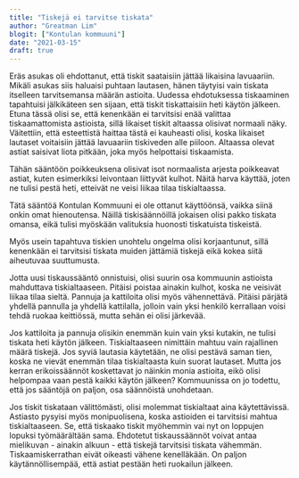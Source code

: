 ```yaml
---
title: "Tiskejä ei tarvitse tiskata"
author: "Greatman Lim"
blogit: ["Kontulan kommuuni"]
date: "2021-03-15"
draft: true
---
```


Eräs asukas oli ehdottanut, että tiskit saataisiin jättää likaisina lavuaariin. Mikäli asukas siis haluaisi puhtaan lautasen, hänen täytyisi vain tiskata itselleen tarvitsemansa määrän astioita. Uudessa ehdotuksessa tiskaaminen tapahtuisi jälkikäteen sen sijaan, että tiskit tiskattaisiin heti käytön jälkeen. Etuna tässä olisi se, että kenenkään ei tarvitsisi enää valittaa tiskaamattomista astioista, sillä likaiset tiskit altaassa olisivat normaali näky. Väitettiin, että esteettistä haittaa tästä ei kauheasti olisi, koska likaiset lautaset voitaisiin jättää lavuaariin tiskiveden alle piiloon. Altaassa olevat astiat saisivat liota pitkään, joka myös helpottaisi tiskaamista.

Tähän sääntöön poikkeuksena olisivat isot normaalista arjesta poikkeavat astiat, kuten esimerkiksi leivontaan liittyvät kulhot. Näitä harva käyttää, joten ne tulisi pestä heti, etteivät ne veisi liikaa tilaa tiskialtaassa.

Tätä sääntöä Kontulan Kommuuni ei ole ottanut käyttöönsä, vaikka siinä onkin omat hienoutensa. Näillä tiskisäännöillä jokaisen olisi pakko tiskata omansa, eikä tulisi myöskään valituksia huonosti tiskatuista tiskeistä.

Myös usein tapahtuva tiskien unohtelu ongelma olisi korjaantunut, sillä kenenkään ei tarvitsisi tiskata muiden jättämiä tiskejä eikä kokea siitä aiheutuvaa suuttumusta.

Jotta uusi tiskaussääntö onnistuisi, olisi suurin osa kommuunin astioista mahduttava tiskialtaaseen. Pitäisi poistaa ainakin kulhot, koska ne veisivät liikaa tilaa sieltä. Pannuja ja kattiloita olisi myös vähennettävä. Pitäisi pärjätä yhdellä pannulla ja yhdellä kattilalla, jolloin vain yksi henkilö kerrallaan voisi tehdä ruokaa keittiössä, mutta sehän ei olisi järkevää.

Jos kattiloita ja pannuja olisikin enemmän kuin vain yksi kutakin, ne tulisi tiskata heti käytön jälkeen. Tiskialtaaseen nimittäin mahtuu vain rajallinen määrä tiskejä. Jos syviä lautasia käytetään, ne olisi pestävä saman tien, koska ne vievät enemmän tilaa tiskialtaasta kuin suorat lautaset. Mutta jos kerran erikoissäännöt koskettavat jo näinkin monia astioita, eikö olisi helpompaa vaan pestä kaikki käytön jälkeen? Kommuunissa on jo todettu, että jos sääntöjä on paljon, osa säännöistä unohdetaan.

Jos tiskit tiskataan välittömästi, olisi molemmat tiskialtaat aina käytettävissä. Astiasto pysyisi myös monipuolisena, koska astioiden ei tarvitsisi mahtua tiskialtaaseen. Se, että tiskaako tiskit myöhemmin vai nyt on loppujen lopuksi työmäärältään sama. Ehdotetut tiskaussäännöt voivat antaa mielikuvan - ainakin alkuun - että tiskejä tarvitsisi tiskata vähemmän. Tiskaamiskerrathan eivät oikeasti vähene kenelläkään. On paljon käytännöllisempää, että astiat pestään heti ruokailun jälkeen.
